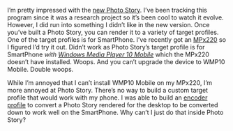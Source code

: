 I’m pretty impressed with the [new Photo
Story](http://www.microsoft.com/windowsxp/using/digitalphotography/photostory/default.mspx).
I’ve been tracking this program since it was a research project so it’s
been cool to watch it evolve. However, I did run into something I didn’t
like in the new version. Once you’ve built a Photo Story, you can render
it to a variety of target profiles. One of the target profiles is for
SmartPhone. I’ve recently got an
[MPx220](http://www.microsoft.com/windowsmobile/devices/devicedisplay.aspx?module=deviceDisplay;Smartphone;americas;134)
so I figured I’d try it out. Didn’t work as Photo Story’s target profile
is for SmartPhone *with* [*Windows Media Player 10
Mobile*](http://www.microsoft.com/windows/windowsmedia/player/windowsmobile/default.aspx) which
the MPx220 doesn’t have installed. Woops. And you can’t upgrade the
device to WMP10 Mobile. Double woops.

While I’m annoyed that I can’t install WMP10 Mobile on my MPx220, I’m
more annoyed at Photo Story. There’s no way to build a custom target
profile that would work with my phone. I was able to build an [encoder
profile](http://www.microsoft.com/windows/windowsmedia/9series/encoder/default.aspx)
to convert a Photo Story rendered for the desktop to be converted down
to work well on the SmartPhone. Why can’t I just do that inside Photo
Story?
